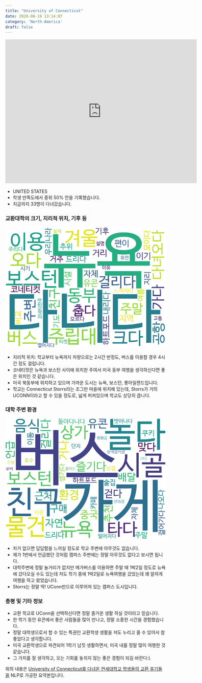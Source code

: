 ```yaml
---
title: "University of Connecticut"
date: 2020-08-19 13:14:07
category: 'North-America'
draft: false
---
```


<iframe
width="600"
height="450"
frameborder="0" style="border:0"
src="https://www.google.com/maps/embed/v1/place?key=AIzaSyC9e1AME-pVmWC4hBpFdu5S4dKzyepa3HQ&q=University+of+Connecticut&center=41.8077414,-72.25398050000003&zoom=14" allowfullscreen>
</iframe>

* UNITED STATES
* 학생 만족도에서 중위 50% 안을 기록했습니다.
* 지금까지 33명이 다녀갔습니다. 

### 교환대학의 크기, 지리적 위치, 기후 등

![gen_info-WordCloud](../univ_wordclouds_okt/gen_info/US000200_gen_info_okt.png)

* 지리적 위치: 학교부터 뉴욕까지 차량으로는 2시간 반정도, 버스를 이용할 경우 4시간 정도 걸립니다.
* 코네티컷은 뉴욕과 보스턴 사이에 위치한 주여서 미국 동부 여행을 생각하신다면 좋은 위치인 것 같습니다.
* 미국 북동부에 위치하고 있으며 가까운 도시는 뉴욕, 보스턴, 롱아일랜드입니다.
* 학교는 Connecticut Storrs라는 조그만 마을에 위치해 있는데, Storrs가 거의 UCONN이라고 할 수 있을 정도로, 넓게 퍼져있으며 학교도 상당히 큽니다.


### 대학 주변 환경

![env_info-WordCloud](../univ_wordclouds_okt/env_info/US000200_env_info_okt.png)

* 차가 없으면 답답함을 느끼실 정도로 학교 주변에 아무것도 없습니다.
* 제가 1번에서 언급했던 것처럼 캠퍼스 주변에는 정말 아무것도 없다고 보시면 됩니다.
* 대학주변에 정말 놀거리가 없지만 메가버스를 이용하면 주말 때 1박2일 정도로 뉴욕에 갔다오실 수도 있는데 저도 학기 중에 1박2일로 뉴욕여행을 갔었는데 꽤 알차게 여행을 하고 왔었습니다.
* Storrs는 정말 딱! UConn만으로 이루어져 있는 캠퍼스 도시입니다.


### 총평 및 기타 정보 
* 교환 학교로 UConn을 선택하신다면 정말 즐거운 생활 하실 것이라고 믿습니다.
* 한 학기 동안 유콘에서 좋은 사람들을 많이 만나고, 정말 소중한 시간을 경험했습니다.
* 정말 대학생으로서 할 수 있는 특권인 교환학생 생활을 저도 누리고 올 수 있어서 참 좋았다고 생각합니다.
* 미국 교환학생으로 파견되어 1학기 남짓 생활하면서, 미국 내를 정말 많이 여행한 것 같습니다.
* 그 가치를 잘 생각하고, 오는 기회를 놓치지 않는 좋은 경험이 되길 바란다:).


위의 내용은 [University of Connecticut를 다녀온 연세대학교 학생들의 교환 후기들을](http://oia.yonsei.ac.kr/partner/expReport.asp?ucode=US000200&bgbn=A) NLP로 가공한 요약본입니다. 
